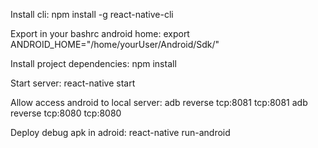 Install cli:
npm install -g react-native-cli

Export in your bashrc android home:
export ANDROID_HOME="/home/yourUser/Android/Sdk/"

Install project dependencies:
npm install

Start server:
react-native start


Allow access android to local server:
adb reverse tcp:8081 tcp:8081
adb reverse tcp:8080 tcp:8080

Deploy debug apk in adroid:
react-native run-android




